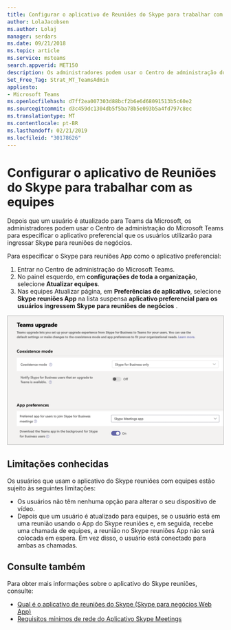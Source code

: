 ```yaml
---
title: Configurar o aplicativo de Reuniões do Skype para trabalhar com as equipes
author: LolaJacobsen
ms.author: Lolaj
manager: serdars
ms.date: 09/21/2018
ms.topic: article
ms.service: msteams
search.appverid: MET150
description: Os administradores podem usar o Centro de administração do Microsoft Teams para configurar o aplicativo de reuniões Skype para trabalhar com equipes
Set_Free_Tag: Strat_MT_TeamsAdmin
appliesto:
- Microsoft Teams
ms.openlocfilehash: d7ff2ea007303d88bcf2b6e6d68091513b5c60e2
ms.sourcegitcommit: d3c459dc1304db5f5ba78b5e093b5a4fd797c8ec
ms.translationtype: MT
ms.contentlocale: pt-BR
ms.lasthandoff: 02/21/2019
ms.locfileid: "30178626"
---
```

<a name="configure-the-skype-meetings-app-to-work-with-teams"></a>Configurar o aplicativo de Reuniões do Skype para trabalhar com as equipes
===================================================

Depois que um usuário é atualizado para Teams da Microsoft, os administradores podem usar o Centro de administração do Microsoft Teams para especificar o aplicativo preferencial que os usuários utilizarão para ingressar Skype para reuniões de negócios.

Para especificar o Skype para reuniões App como o aplicativo preferencial:

1. Entrar no Centro de administração do Microsoft Teams.
2. No painel esquerdo, em **configurações de toda a organização**, selecione **Atualizar equipes**.
3. Nas equipes Atualizar página, em **Preferências de aplicativo**, selecione **Skype reuniões App** na lista suspensa **aplicativo preferencial para os usuários ingressem Skype para reuniões de negócios** .

![Escolha aplicativo preferencial para os usuários ingressem Skype para reuniões de negócios](media/teams-configure-skype-meetings-app-to-work-with-teams-image1.png)

## <a name="known-limitations"></a>Limitações conhecidas

Os usuários que usam o aplicativo do Skype reuniões com equipes estão sujeito às seguintes limitações:

- Os usuários não têm nenhuma opção para alterar o seu dispositivo de vídeo.
- Depois que um usuário é atualizado para equipes, se o usuário está em uma reunião usando o App do Skype reuniões e, em seguida, recebe uma chamada de equipes, a reunião no Skype reuniões App não será colocada em espera. Em vez disso, o usuário está conectado para ambas as chamadas.

## <a name="see-also"></a>Consulte também

Para obter mais informações sobre o aplicativo do Skype reuniões, consulte:

- [Qual é o aplicativo de reuniões do Skype (Skype para negócios Web App)](https://support.office.microsoft.com/article/what-is-skype-meetings-app-skype-for-business-web-app-1ff3d412-718a-4982-8ff2-a4992608cdb5)
- [Requisitos mínimos de rede do Aplicativo Skype Meetings](https://technet.microsoft.com/library/mt845808.aspx)